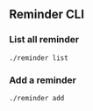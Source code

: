 ## Reminder CLI

### List all reminder
```
./reminder list
```

### Add a reminder
```
./reminder add
```
